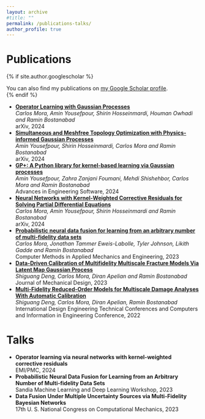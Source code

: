 ```yaml
---
layout: archive
#title: ""
permalink: /publications-talks/
author_profile: true
---
```


<h1>Publications</h1>

{% if site.author.googlescholar %}
  <div class="wordwrap">You can also find my publications on <a href="{{site.author.googlescholar}}">my Google Scholar profile</a>.</div>
{% endif %}

- **[Operator Learning with Gaussian Processes](https://arxiv.org/abs/2409.04538)**  
  *Carlos Mora, Amin Yousefpour, Shirin Hosseinmardi, Houman Owhadi and Ramin Bostanabad*  
  arXiv, 2024
- **[Simultaneous and Meshfree Topology Optimization with Physics-informed Gaussian Processes](https://arxiv.org/abs/2408.03490)**  
  *Amin Yousefpour, Shirin Hosseinmardi, Carlos Mora and Ramin Bostanabad*  
  arXiv, 2024
- **[GP+: A Python library for kernel-based learning via Gaussian processes](https://www.sciencedirect.com/science/article/pii/S0965997824000930)**  
  *Amin Yousefpour, Zahra Zanjani Foumani, Mehdi Shishehbor, Carlos Mora and Ramin Bostanabad*  
  Advances in Engineering Software, 2024
- **[Neural Networks with Kernel-Weighted Corrective Residuals for Solving Partial Differential Equations](https://arxiv.org/abs/2401.03492)**  
  *Carlos Mora, Amin Yousefpour, Shirin Hosseinmardi and Ramin Bostanabad*  
  arXiv, 2024
- **[Probabilistic neural data fusion for learning from an arbitrary number of multi-fidelity data sets](https://www.sciencedirect.com/science/article/pii/S0045782523003316)**  
  *Carlos Mora, Jonathan Tammer Eweis-Labolle, Tyler Johnson, Likith Gadde and Ramin Bostanabad*  
  Computer Methods in Applied Mechanics and Engineering, 2023
- **[Data-Driven Calibration of Multifidelity Multiscale Fracture Models Via Latent Map Gaussian Process](https://asmedigitalcollection.asme.org/mechanicaldesign/article/145/1/011705/1147508/Data-Driven-Calibration-of-Multifidelity)**  
  *Shiguang Deng, Carlos Mora, Diran Apelian and Ramin Bostanabad*  
  Journal of Mechanical Design, 2023
- **[Multi-Fidelity Reduced-Order Models for Multiscale Damage Analyses With Automatic Calibration](https://solarenergyengineering.asmedigitalcollection.asme.org/IDETC-CIE/proceedings/IDETC-CIE2022/86236/V03BT03A031/1150433)**  
  *Shiguang Deng, Carlos Mora, Diran Apelian, Ramin Bostanabad*  
  International Design Engineering Technical Conferences and Computers and Information in Engineering Conference, 2022

# Talks
- **Operator learning via neural networks with kernel-weighted corrective residuals**  
  EMI/PMC, 2024
- **Probabilistic Neural Data Fusion for Learning from an Arbitrary Number of Multi-fidelity Data Sets**  
  Sandia Machine Learning and Deep Learning Workshop, 2023
- **Data Fusion Under Multiple Uncertainty Sources via Multi-Fidelity Bayesian Networks**  
  17th U. S. National Congress on Computational Mechanics, 2023

<!-- {% include base_path %}

{% for post in site.publications reversed %}
  {% include archive-single.html %}
{% endfor %} -->

